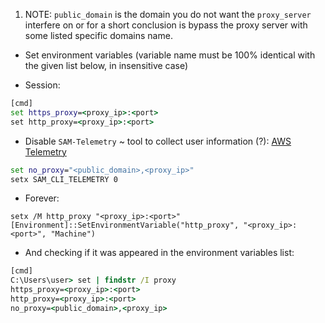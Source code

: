 1. NOTE: `public_domain` is the domain you do not want the `proxy_server` interfere on
   or for a short conclusion is bypass the proxy server with some listed specific domains name.

- Set environment variables (variable name must be 100% identical with the given list below, in insensitive case)

- Session:

```cmd
[cmd]
set https_proxy=<proxy_ip>:<port>
set http_proxy=<proxy_ip>:<port>
```

- Disable `SAM-Telemetry` ~ tool to collect user information (?):
  [AWS Telemetry](aws-serverless-tools-telemetry.us-west-2.amazonaws)

```cmd
set no_proxy="<public_domain>,<proxy_ip>"
setx SAM_CLI_TELEMETRY 0
```

- Forever:

```pwsh
setx /M http_proxy "<proxy_ip>:<port>"
[Environment]::SetEnvironmentVariable("http_proxy", "<proxy_ip>:<port>", "Machine")
```

- And checking if it was appeared in the environment variables list:

```cmd
[cmd]
C:\Users\user> set | findstr /I proxy
https_proxy=<proxy_ip>:<port>
http_proxy=<proxy_ip>:<port>
no_proxy=<public_domain>,<proxy_ip>
```
